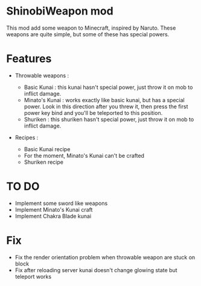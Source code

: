 # ShinobiWeapon mod
This mod add some weapon to Minecraft, inspired by Naruto. These weapons are quite simple, but some of these has special powers.

# Features

- Throwable weapons :
    - Basic Kunai : this kunai hasn't special power, just throw it on mob to inflict damage.
    - Minato's Kunai : works exactly like basic kunai, but has a special power. Look in this direction after you threw it, then press the first power key bind and you'll be teleported to this position.
    - Shuriken : this shuriken hasn't special power, just throw it on mob to inflict damage.

- Recipes :
    - Basic Kunai recipe
    - For the moment, Minato's Kunai can't be crafted
    - Shuriken recipe

# TO DO

- Implement some sword like weapons
- Implement Minato's Kunai craft
- Implement Chakra Blade kunai

# Fix

- Fix the render orientation problem when throwable weapon are stuck on block
- Fix after reloading server kunai doesn't change glowing state but teleport works